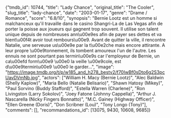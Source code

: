 {"tmdb_id": 10744, "title": "Lady Chance", "original_title": "The Cooler", "slug_title": "lady-chance", "date": "2003-01-17", "genre": "Drame / Romance", "score": "6.8/10", "synopsis": "Bernie Lootz est un homme si malchanceux qu'il travaille dans le casino Shangri-La de Las Vegas afin de porter la poisse aux joueurs qui gagnent trop souvent. Il utilise son talent unique depuis de nombreuses ann\u00e9es afin de payer ses dettes et va bient\u00f4t avoir tout rembours\u00e9. Avant de quitter la ville, il rencontre Natalie, une serveuse us\u00e9e par la t\u00e2che mais encore attirante. A leur propre \u00e9tonnement, ils tombent amoureux l'un de l'autre. Les ennuis ne sont pourtant pas termin\u00e9s car l'employeur de Bernie, un ca\u00efd form\u00e9 \u00e0 la veille \u00e9cole, est d\u00e9termin\u00e9 \u00e0 le garder...", "image": "https://image.tmdb.org/t/p/w185_and_h278_bestv2/f70IwBf0sDto6g2S3pcUavDVmNb.jpg", "actors": ["William H. Macy (Bernie Lootz)", "Alec Baldwin (Shelly Kaplow)", "Maria Bello (Natalie Belisario)", "Shawn Hatosy (Mikey)", "Paul Sorvino (Buddy Stafford)", "Estella Warren (Charlene)", "Ron Livingston (Larry Sokolov)", "Joey Fatone (Johnny Cappella)", "Arthur J. Nascarella (Nicky Fingers Bonnatto)", "M.C. Gainey (Highway Officer)", "Ellen Greene (Doris)", "Don Scribner (Lou)", "Tony Longo (Tony)"], "comments": [], "recommandations_id": [13075, 9430, 10608, 9685]}